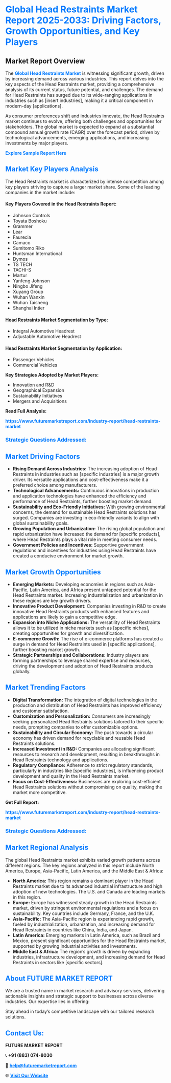 <h1 style="color: #007BFF;">Global Head Restraints Market Report 2025-2033: Driving Factors, Growth Opportunities, and Key Players</h1>

<section id="overview">
<h2>Market Report Overview</h2>
<p>The <a href="https://www.futuremarketreport.com/industry-report/head-restraints-market" style="color: #007BFF; text-decoration: none;"><strong>Global Head Restraints Market</strong></a> is witnessing significant growth, driven by increasing demand across various industries. This report delves into the key aspects of the Head Restraints market, providing a comprehensive analysis of its current status, future potential, and challenges. The demand for Head Restraints has surged due to its wide-ranging applications in industries such as [insert industries], making it a critical component in modern-day [applications].</p>
<p>As consumer preferences shift and industries innovate, the Head Restraints market continues to evolve, offering both challenges and opportunities for stakeholders. The global market is expected to expand at a substantial compound annual growth rate (CAGR) over the forecast period, driven by technological advancements, emerging applications, and increasing investments by major players.</p>
</section>

<section id="overview">
<p><a href="https://www.futuremarketreport.com/request-sample/reportId=84932" style="color: #007BFF; text-decoration: none;"><strong>Explore Sample Report Here</strong></a></p>
</section>

<section id="key-players">
<h2 style="color: #007BFF;">Market Key Players Analysis</h2>
<p>The Head Restraints market is characterized by intense competition among key players striving to capture a larger market share. Some of the leading companies in the market include:</p>
<h4>Key Players Covered in the Head Restraints Report:</h4>
<ul><li>Johnson Controls</li><li>Toyata Boshoku</li><li>Grammer</li><li>Lear</li><li>Faurecia</li><li>Camaco</li><li>Sumitomo Riko</li><li>Huntsman International</li><li>Dymos</li><li>TS TECH</li><li>TACHI-S</li><li>Martur</li><li>Yanfeng Johnson</li><li>Ningbo Jifeng</li><li>Xuyang Group</li><li>Wuhan Wanxin</li><li>Wuhan Taisheng</li><li>Shanghai Intier</li></ul>
<h4>Head Restraints Market Segmentation by Type:</h4>
<ul><li>Integral Automotive Headrest</li><li>Adjustable Automotive Headrest</li></ul>

<h4>Head Restraints Market Segmentation by Application:</h4>
<ul><li>Passenger Vehicles</li><li>Commercial Vehicles</li></ul>
<p><strong>Key Strategies Adopted by Market Players:</strong></p>
<ul>
<li>Innovation and R&D</li>
<li>Geographical Expansion</li>
<li>Sustainability Initiatives</li>
<li>Mergers and Acquisitions</li>
</ul>
</section>

<section>
<p><strong>Read Full Analysis: </strong></p><a href="https://www.futuremarketreport.com/industry-report/head-restraints-market" style="color: #007BFF; text-decoration: none;"><strong>https://www.futuremarketreport.com/industry-report/head-restraints-market</strong></a>
<h3 style="color: #007BFF;">Strategic Questions Addressed:</h3>
</section>

<section id="driving-factors">
<h2 style="color: #007BFF;">Market Driving Factors</h2>
<ul>
<li><strong>Rising Demand Across Industries:</strong> The increasing adoption of Head Restraints in industries such as [specific industries] is a major growth driver. Its versatile applications and cost-effectiveness make it a preferred choice among manufacturers.</li>
<li><strong>Technological Advancements:</strong> Continuous innovations in production and application technologies have enhanced the efficiency and performance of Head Restraints, further boosting market demand.</li>
<li><strong>Sustainability and Eco-Friendly Initiatives:</strong> With growing environmental concerns, the demand for sustainable Head Restraints solutions has surged. Companies are investing in eco-friendly variants to align with global sustainability goals.</li>
<li><strong>Growing Population and Urbanization:</strong> The rising global population and rapid urbanization have increased the demand for [specific products], where Head Restraints plays a vital role in meeting consumer needs.</li>
<li><strong>Government Policies and Incentives:</strong> Supportive government regulations and incentives for industries using Head Restraints have created a conducive environment for market growth.</li>
</ul>
</section>

<section id="growth-opportunities">
<h2 style="color: #007BFF;">Market Growth Opportunities</h2>
<ul>
<li><strong>Emerging Markets:</strong> Developing economies in regions such as Asia-Pacific, Latin America, and Africa present untapped potential for the Head Restraints market. Increasing industrialization and urbanization in these regions are key growth drivers.</li>
<li><strong>Innovative Product Development:</strong> Companies investing in R&D to create innovative Head Restraints products with enhanced features and applications are likely to gain a competitive edge.</li>
<li><strong>Expansion into Niche Applications:</strong> The versatility of Head Restraints allows it to be utilized in niche markets such as [specific niches], creating opportunities for growth and diversification.</li>
<li><strong>E-commerce Growth:</strong> The rise of e-commerce platforms has created a surge in demand for Head Restraints used in [specific applications], further boosting market growth.</li>
<li><strong>Strategic Partnerships and Collaborations:</strong> Industry players are forming partnerships to leverage shared expertise and resources, driving the development and adoption of Head Restraints products globally.</li>
</ul>
</section>

<section id="trending-factors">
<h2 style="color: #007BFF;">Market Trending Factors</h2>
<ul>
<li><strong>Digital Transformation:</strong> The integration of digital technologies in the production and distribution of Head Restraints has improved efficiency and customer satisfaction.</li>
<li><strong>Customization and Personalization:</strong> Consumers are increasingly seeking personalized Head Restraints solutions tailored to their specific needs, prompting companies to offer customizable options.</li>
<li><strong>Sustainability and Circular Economy:</strong> The push towards a circular economy has driven demand for recyclable and reusable Head Restraints solutions.</li>
<li><strong>Increased Investment in R&D:</strong> Companies are allocating significant resources to research and development, resulting in breakthroughs in Head Restraints technology and applications.</li>
<li><strong>Regulatory Compliance:</strong> Adherence to strict regulatory standards, particularly in industries like [specific industries], is influencing product development and quality in the Head Restraints market.</li>
<li><strong>Focus on Cost-Effectiveness:</strong> Businesses are exploring cost-efficient Head Restraints solutions without compromising on quality, making the market more competitive.</li>
</ul>
</section>

<section>
<p><strong>Get Full Report: </strong></p><a href="https://www.futuremarketreport.com/industry-report/head-restraints-market" style="color: #007BFF; text-decoration: none;"><strong>https://www.futuremarketreport.com/industry-report/head-restraints-market</strong></a>
<h3 style="color: #007BFF;">Strategic Questions Addressed:</h3>
</section>


<section id="regional-analysis">
<h2 style="color: #007BFF;">Market Regional Analysis</h2>
<p>The global Head Restraints market exhibits varied growth patterns across different regions. The key regions analyzed in this report include North America, Europe, Asia-Pacific, Latin America, and the Middle East & Africa:</p>
<ul>
<li><strong>North America:</strong> This region remains a dominant player in the Head Restraints market due to its advanced industrial infrastructure and high adoption of new technologies. The U.S. and Canada are leading markets in this region.</li>
<li><strong>Europe:</strong> Europe has witnessed steady growth in the Head Restraints market, driven by stringent environmental regulations and a focus on sustainability. Key countries include Germany, France, and the U.K.</li>
<li><strong>Asia-Pacific:</strong> The Asia-Pacific region is experiencing rapid growth, fueled by industrialization, urbanization, and increasing demand for Head Restraints in countries like China, India, and Japan.</li>
<li><strong>Latin America:</strong> Emerging markets in Latin America, such as Brazil and Mexico, present significant opportunities for the Head Restraints market, supported by growing industrial activities and investments.</li>
<li><strong>Middle East & Africa:</strong> The region’s growth is driven by expanding industries, infrastructure development, and increasing demand for Head Restraints in sectors like [specific sectors].</li>
</ul>
</section>

<footer>
<h2 style="color: #007BFF;">About FUTURE MARKET REPORT</h2>
<p>We are a trusted name in market research and advisory services, delivering actionable insights and strategic support to businesses across diverse industries. Our expertise lies in offering:</p>

<p>Stay ahead in today’s competitive landscape with our tailored research solutions.</p>

<h2 style="color: #007BFF;">Contact Us:</h2>
<p><strong>FUTURE MARKET REPORT</strong></p>
<p>📞 <strong>+91 (883) 074-8030</strong></p>
<p>📧 <strong><a href="mailto:help@futuremarketreport.com" style="color: #007BFF;">help@futuremarketreport.com</a></strong></p>
<p>🌐 <strong><a href="https://www.futuremarketreport.com/" style="color: #007BFF;">Visit Our Website</a></strong></p>
</footer>